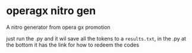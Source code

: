 # operagx nitro gen
A nitro generator from opera gx promotion

just run the .py and it wil save all the tokens to a ```results.txt```, in the .py at the bottom it has the link for how to redeem the codes
